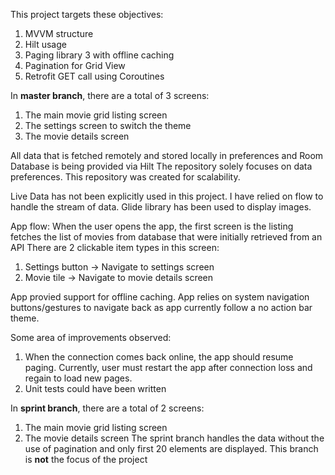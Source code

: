 This project targets these objectives:
1. MVVM structure
2. Hilt usage
3. Paging library 3 with offline caching
4. Pagination for Grid View
5. Retrofit GET call using Coroutines

In **master branch**, there are a total of 3 screens:
1. The main movie grid listing screen
2. The settings screen to switch the theme
3. The movie details screen

All data that is fetched remotely and stored locally in preferences and Room Database is being provided via Hilt
The repository solely focuses on data preferences. This repository was created for scalability.

Live Data has not been explicitly used in this project. I have relied on flow to handle the stream of data.
Glide library has been used to display images.

App flow:
When the user opens the app, the first screen is the listing fetches the list of movies from database that were initially retrieved from an API
There are 2 clickable item types in this screen:
1. Settings button -> Navigate to settings screen
2. Movie tile -> Navigate to movie details screen

App provied support for offline caching.
App relies on system navigation buttons/gestures to navigate back as app currently follow a no action bar theme.

Some area of improvements observed:
1. When the connection comes back online, the app should resume paging. Currently, user must restart the app after connection loss and regain to load new pages.
2. Unit tests could have been written


In **sprint branch**, there are a total of 2 screens:
1. The main movie grid listing screen
2. The movie details screen
The sprint branch handles the data without the use of pagination and only first 20 elements are displayed. This branch is **not** the focus of the project

